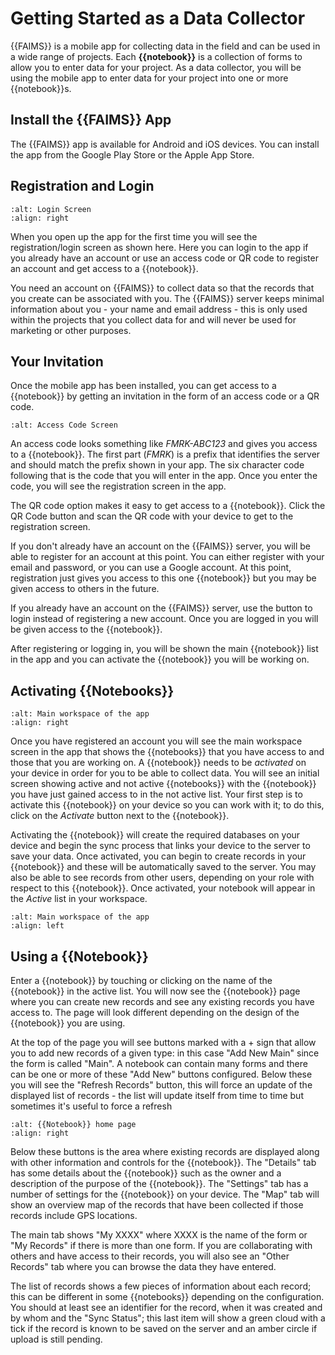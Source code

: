 # Getting Started as a Data Collector

{{FAIMS}} is a mobile app for collecting data in the field and can be used in
a wide range of projects.  Each **{{notebook}}** is a collection of forms to
allow you to enter data for your project.  As a data collector, you will be
using the mobile app to enter data for your project into one or more
{{notebook}}s.

## Install the {{FAIMS}} App

The {{FAIMS}} app is available for Android and iOS devices.  You can install the
app from the Google Play Store or the Apple App Store.

## Registration and Login

```{screenshot} getting-started/app-login-mobile.png
:alt: Login Screen
:align: right
```

When you open up the app for the first time
you will see the registration/login screen as shown here.  Here you can login to
the app if you already have an account or use an access code or QR code to register
an account and get access to a {{notebook}}.

You need an account on {{FAIMS}} to collect data so that the records that you
create can be associated with you.  The {{FAIMS}} server keeps minimal information
about you - your name and email address - this is only used within the projects
that you collect data for and will never be used for marketing or other purposes.

## Your Invitation

Once the mobile app has been installed, you can get access to a {{notebook}} by getting
an invitation in the form of an access code or a QR code.

```{screenshot} getting-started/access-code-mobile.png
:alt: Access Code Screen
```

An access code looks something like _FMRK-ABC123_ and gives you access to a {{notebook}}.
The first part (_FMRK_) is a prefix that identifies the server and should match
the prefix shown in your app.  The six character code following that is the code
that you will enter in the app.  Once you enter the code, you will
see the registration screen in the app.

The QR code option makes it easy to get access to a {{notebook}}.  Click the
QR Code button and scan the QR code with your device to get to the registration
screen.

If you don't already have an account on the {{FAIMS}} server, you will be able to
register for an account at this point.  You can either register with your email
and password, or you can use a Google account.
At this point, registration just gives you access to this one
{{notebook}} but you may be given access to others in the future.

If you already have an account on the {{FAIMS}} server, use the button to login
instead of registering a new account.  Once you are logged in you will be given
access to the {{notebook}}.

After registering or logging in, you will be shown the main {{notebook}} list in
the app and you can activate the {{notebook}} you will be working on.

## Activating {{Notebooks}}

```{screenshot} getting-started/notebooks-not-active-mobile.png
:alt: Main workspace of the app
:align: right
```

Once you have registered an account you will see the main workspace screen in
the app that shows the {{notebooks}} that you have access to and those that you
are working on. A {{notebook}} needs to be _activated_ on your device in order for
you to be able to collect data.   You will see an initial screen showing active
and not active {{notebooks}} with the {{notebook}} you have just gained access to in
the not active list.  Your first step is to activate this {{notebook}} on your device
so  you can work with it; to do this, click on the _Activate_ button next to the
{{notebook}}.

Activating the {{notebook}} will create the required databases on your device and begin
the sync process that links your device to the server to save your data.  Once activated,
you can begin to create records in your {{notebook}} and these will be automatically
saved to the server.  You may also be able to see records from other users, depending
on your role with respect to this {{notebook}}.  Once activated, your notebook will
appear in the _Active_ list in your workspace.

```{screenshot} getting-started/notebook-list-mobile.png
:alt: Main workspace of the app
:align: left
```

## Using a {{Notebook}}



Enter a {{notebook}} by touching or clicking on the name of the {{notebook}} in the
active list.  You will now see the {{notebook}} page where you can create new records
and see any existing records you have access to.   The page will look different
depending on the design of the {{notebook}} you are using.

At the top of the page you will see buttons marked with a + sign that allow you to add
new records of a given type: in this case "Add New Main" since the form is called "Main".
A notebook can contain many forms and there can be one or
more of these "Add New" buttons configured.  Below these you will see the "Refresh Records"
button, this will force an update of the displayed list of records - the list will update
itself from time to time but sometimes it's useful to force a refresh

```{screenshot} getting-started/notebook-home-mobile.png
:alt: {{Notebook}} home page
:align: right
```

Below these buttons is the area where existing records are displayed along with
other information and controls for the {{notebook}}.  The "Details" tab has some details
about the {{notebook}} such as the owner and a description of the purpose of the {{notebook}}.
The "Settings" tab has a number of settings for the {{notebook}} on your device.  The
"Map" tab will show an overview map of the records that have been collected if those
records include GPS locations.

The main tab shows "My XXXX" where XXXX is the name of the form or "My Records" if there is more
than one form.  If you are collaborating with others and have access to their records, you
will also see an "Other Records" tab where you can browse the data they have entered.

The list of records shows a few pieces of information about each record; this can be different
in some {{notebooks}} depending on the configuration.  You should at least see an identifier
for the record, when it was created and by whom and the "Sync Status"; this last item will
show a green cloud with a tick if the record is known to be saved on the server and an amber
circle if upload is still pending.

